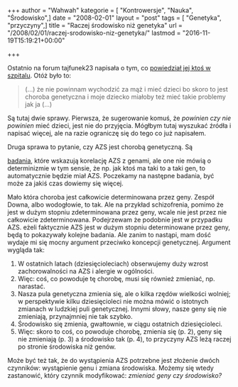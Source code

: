 +++
author = "Wahwah"
kategorie = [ "Kontrowersje", "Nauka", "Środowisko",]
date = "2008-02-01"
layout = "post"
tags = [ "Genetyka", "przyczyny",]
title = "Raczej środowisko niż genetyka"
url = "/2008/02/01/raczej-srodowisko-niz-genetyka/"
lastmod = "2016-11-19T15:19:21+00:00"

+++

Ostatnio na forum tajfunek23 napisała o tym, co [powiedział jej ktoś w szpitalu][1]. Otóż było to:

> (&#8230;) że nie powinnam wychodzić za mąż i mieć dzieci bo skoro to jest choroba genetyczna i moje dziecko miałoby też mieć takie problemy jak ja (&#8230;)

Są tutaj dwie sprawy. Pierwsza, że sugerowanie komuś, że _powinien czy nie powinien_ mieć dzieci, jest nie do przyjęcia. Mógłbym tutaj wyszukać źródła i napisać więcej, ale na razie ograniczę się do tego co już napisałem.

<!--more-->Druga sprawa to pytanie, czy AZS jest chorobą genetyczną. Są 

[badania][2], które wskazują korelację AZS z genami, ale one nie mówią o determinizmie w tym sensie, że np. jak ktoś ma taki to a taki gen, to automatycznie będzie miał AZS. Poczekamy na następne badania, być może za jakiś czas dowiemy się więcej.

Mało która choroba jest całkowicie determinowana przez geny. <span class="postbody">Zespół Downa, albo wodogłowie, to tak. Ale na przykład schizofrenia, pomimo że jest w dużym stopniu zdeterminowana przez geny, wcale nie jest przez nie całkowicie zdeterminowana. Podejrzewam że podobnie jest w przypadku AZS. </span> <span class="postbody">eżeli faktycznie AZS jest w dużym stopniu determinowane przez geny, będą to pokazywały kolejne badania. Ale zanim to nastąpi, mam dość wydaje mi się mocny argument przeciwko koncepcji genetycznej. Argument wygląda tak:</span>

  1. W ostatnich latach (dziesięcioleciach) obserwujemy duży wzrost zachorowalności na AZS i alergie w ogólności.
  2. Więc: coś, co powoduje tę chorobę, musi się również zmieniać, np. narastać.
  3. Nasza pula genetyczna zmienia się, ale o kilka rzędów wielkości wolniej; w perspektywie kilku dziesięcioleci nie można mówić o istotnych zmianach w ludzkiej puli genetycznej. Innymi słowy, nasze geny się nie zmieniają, przynajmniej nie tak szybko.
  4. Środowisko się zmienia, gwałtownie, w ciągu ostatnich dziesięcioleci.
  5. Więc: skoro to coś, co powoduje chorobę, zmienia się (p. 2), geny się nie zmieniają (p. 3) a środowisko tak (p. 4), to przyczyny AZS leżą raczej po stronie środowiska niż genów.

Może być też tak, że do wystąpienia AZS potrzebne jest złożenie dwóch czynników: wystąpienie genu i zmiana środowiska. Możemy się wtedy zastanowić, który czynnik modyfikować: _zmieniać geny czy środowisko?_

 [1]: http://www.atopowe-zapalenie.pl/forum/viewtopic.php?p=72782#72782
 [2]: http://blog.atopowe.pl/2008/01/30/gen-c-3223t-i-atopowe-zapalenie-skory/